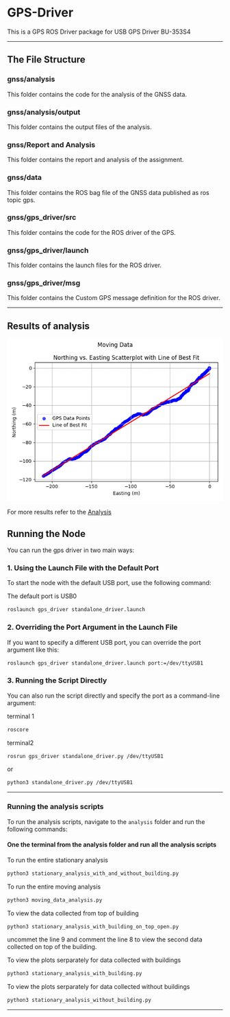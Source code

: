 # GPS-Driver
This is a GPS ROS Driver package for USB GPS Driver BU-353S4


---
## The File Structure

### gnss/analysis
This folder contains the code for the analysis of the GNSS data.
### gnss/analysis/output
This folder contains the output files of the analysis.
### gnss/Report and Analysis
This folder contains the report and analysis of the assignment.
### gnss/data
This folder contains the ROS bag file of the GNSS data published as ros topic gps.
### gnss/gps_driver/src
This folder contains the code for the ROS driver of the GPS.
### gnss/gps_driver/launch
This folder contains the launch files for the ROS driver.
### gnss/gps_driver/msg
This folder contains the Custom GPS message definition for the ROS driver.

---

## Results of analysis

![Walking Data](analysis/outputs/moving/moving_data_gps_data.png)

For more results refer to the [Analysis](analysis/Report%20and%20Analysis/Report.pdf)

## Running the Node

You can run the gps driver in two main ways:

### 1. Using the Launch File with the Default Port

To start the node with the default USB port, use the following command:

The default port is USB0

```bash
roslaunch gps_driver standalone_driver.launch
```

### 2. Overriding the Port Argument in the Launch File

If you want to specify a different USB port, you can override the port argument like this:

```bash
roslaunch gps_driver standalone_driver.launch port:=/dev/ttyUSB1
```

### 3. Running the Script Directly

You can also run the script directly and specify the port as a command-line argument:

terminal 1

```bash
roscore
```

terminal2 

```bash
rosrun gps_driver standalone_driver.py /dev/ttyUSB1
```

or 

```bash
python3 standalone_driver.py /dev/ttyUSB1
```

---

### Running the analysis scripts

To run the analysis scripts, navigate to the `analysis` folder and run the following commands:

#### One the terminal from the analysis folder and run all the analysis scripts

To run the entire stationary analysis 

```bash
python3 stationary_analysis_with_and_without_building.py
```

To run the entire moving analysis


```bash
python3 moving_data_analysis.py
```

To view the data collected from top of building

```bash
python3 stationary_analysis_with_building_on_top_open.py
```
uncommet the line 9 and comment the line 8 to view the second data collected on top of the building.

To view the plots serparately for data collected with buildings

```bash
python3 stationary_analysis_with_building.py
```

To view the  plots serparately for data collected without buildings

```bash
python3 stationary_analysis_without_building.py
```

---
